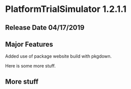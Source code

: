 # PlatformTrialSimulator 1.2.1.1

## Release Date 04/17/2019

## Major Features

Added use of package website build with pkgdown.   

Here is some more stuff.   

## More stuff

